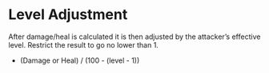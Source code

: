 # Level Adjustment

After damage/heal is calculated it is then adjusted by the attacker’s effective level. Restrict the result to go no lower than 1.

* (Damage or Heal) / (100 - (level - 1))
